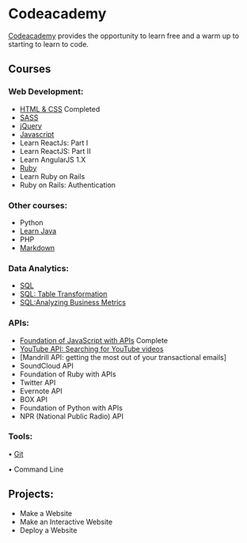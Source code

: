# Codeacademy


[Codeacademy](https://www.codecademy.com/learn/all) provides the opportunity to learn free and a warm up to starting to learn to code. 


## Courses 

### Web Development: 

* [HTML & CSS](https://github.com/malevolentninja/Codeacademy/tree/master/HTML_and_CSS) Completed
* [SASS](https://github.com/malevolentninja/Codeacademy/tree/master/Sass)
* [jQuery](https://github.com/malevolentninja/Codeacademy/tree/master/JQuery) 
* [Javascript](https://github.com/malevolentninja/Codeacademy/tree/master/Javascript) 
* Learn ReactJs: Part I
* Learn ReactJS: Part II
* Learn AngularJS 1.X
* [Ruby](https://github.com/malevolentninja/Codeacademy/tree/master/Ruby)
* Learn Ruby on Rails
* Ruby on Rails: Authentication 

### Other courses:

* Python
* [Learn Java](https://github.com/malevolentninja/Codeacademy/tree/master/Java) 
* PHP
* [Markdown](https://github.com/malevolentninja/Codeacademy/blob/master/Markdown.html)


### Data Analytics: 
* [SQL](https://github.com/malevolentninja/Codeacademy/tree/master/SQL/Learn-SQL)
* [SQL: Table Transformation](https://github.com/malevolentninja/Codeacademy/tree/master/SQL/SQL-Table-Transformation)
* [SQL:Analyzing Business Metrics](https://github.com/malevolentninja/Codeacademy/tree/master/SQL/SQL-Analyzing-Business-Metrics)

### APIs: 
* [Foundation of JavaScript with APIs](https://github.com/malevolentninja/Codeacademy/blob/master/API/Foundation_JavaScript_APIs.js) Complete
* [YouTube API: Searching for YouTube videos](https://github.com/malevolentninja/Codeacademy/blob/master/API/YouTube_Data_API.js)
* [Mandrill API: getting the most out of your transactional emails]
* SoundCloud API
* Foundation of Ruby with APIs
* Twitter API 
* Evernote API
* BOX API 
* Foundation of Python with APIs
* NPR (National Public Radio) API 


### Tools: 

• [Git](https://github.com/malevolentninja/Codeacademy/tree/master/Learn_Git) 

• Command Line 

## Projects: 

- Make a Website
- Make an Interactive Website
- Deploy a Website
